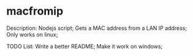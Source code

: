 macfromip
=========

Description:
Nodejs script;
Gets a MAC address from a LAN IP address;
Only works on linux;

TODO List:
Write a better README;
Make it work on windows;
